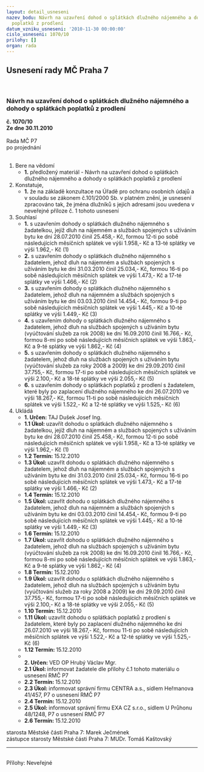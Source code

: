 ```yaml
---
layout: detail_usneseni
nazev_bodu: Návrh na uzavření dohod o splátkách dlužného nájemného a dohody o splátkách
  poplatků z prodlení
datum_vzniku_usneseni: '2010-11-30 00:00:00'
cislo_usneseni: 1070/10
prilohy: []
organ: rada
---
```

<div id="ucUsn_pList" class="usn">
	<span><h2>Usnesení rady MČ Praha 7 </h2>
<br></span><div class="standBody">
<span><h3>Návrh na uzavření dohod o splátkách dlužného nájemného a dohody o splátkách poplatků z prodlení</h3></span><div class="center">
		<strong>č. 1070/10</strong><br>
	</div>
<div class="center">
		<strong>Ze dne 30.11.2010</strong><br><br>
	</div>Rada MČ P7<br> po projednání<br><br><ol>
<li>Bere na vědomí<ul><li>
<strong>1.</strong> předložený materiál - Návrh na uzavření dohod o splátkách dlužného nájemného a dohody o splátkách poplatků z prodlení</li></ul>
</li>
<li>Konstatuje,<ul><li>
<strong>1.</strong> že na základě konzultace na Úřadě pro ochranu osobních údajů a v souladu se zákonem č.101/2000 Sb. v platném znění, je usnesení zpracováno tak, že jména dlužníků s jejich adresami jsou uvedena v neveřejné příloze č. 1 tohoto usnesení </li></ul>
</li>
<li>Souhlasí<ul>
<li>
<strong>1.</strong> s uzavřením dohody o splátkách dlužného nájemného s žadatelkou, jejíž dluh na nájemném a službách spojených s užíváním bytu ke dni 28.07.2010 činil 25.458,- Kč, formou  12-ti  po sobě následujících měsíčních splátek ve výši 1.958,- Kč a 13-té splátky ve výši 1.962,- Kč (1)  </li>
<li>
<strong>2.</strong> s uzavřením dohody o splátkách dlužného nájemného s žadatelem, jehož dluh na nájemném a službách spojených s užíváním bytu ke dni 31.03.2010 činil 25.034,- Kč, formou  16-ti  po sobě následujících měsíčních splátek ve výši 1.473,- Kč a 17-té splátky ve výši 1.466,- Kč (2)  </li>
<li>
<strong>3.</strong> s uzavřením dohody o splátkách dlužného nájemného s žadatelem, jehož dluh na nájemném a službách spojených s užíváním bytu ke dni 03.03.2010 činil 14.454,- Kč, formou  9-ti  po sobě následujících  měsíčních splátek ve výši 1.445,- Kč a 10-té splátky ve výši 1.449,- Kč (3)  </li>
<li>
<strong>4.</strong> s uzavřením dohody o splátkách dlužného nájemného s žadatelem, jehož dluh na službách spojených s užíváním bytu (vyúčtování služeb za rok 2008)  ke dni 16.09.2010  činil  16.766,- Kč, formou 8-mi po sobě následujících měsíčních splátek ve výši  1.863,- Kč a  9-té splátky ve výši  1.862,- Kč (4) </li>
<li>
<strong>5.</strong> s uzavřením dohody o splátkách dlužného nájemného s žadatelem, jehož dluh na službách spojených s užíváním bytu (vyúčtování služeb za roky 2008 a 2009)  ke dni 29.09.2010  činil  37.755,- Kč, formou 17-ti po sobě následujících měsíčních splátek ve výši 2.100,- Kč a  18-té splátky ve výši  2.055,- Kč (5) </li>
<li>
<strong>6.</strong> s uzavřením dohody o splátkách poplatků z prodlení s žadatelem, které byly po zaplacení dlužného nájemného  ke dni 26.07.2010  ve výši 18.267,- Kč, formou  11-ti  po sobě následujících měsíčních splátek ve výši 1.522,- Kč a  12-té splátky ve výši 1.525,- Kč (6)  </li>
</ul>
</li>
<li>Ukládá<ul>
<li>
<strong>1. Určen: </strong>TAJ Dušek Josef Ing.</li>
<li>
<strong>1.1 Úkol: </strong>uzavřít dohodu o splátkách dlužného nájemného s žadatelkou, jejíž dluh na nájemném a službách spojených s užíváním bytu ke dni 28.07.2010 činil 25.458,- Kč, formou  12-ti  po sobě následujících měsíčních splátek ve výši 1.958,- Kč a 13-té splátky ve výši 1.962,- Kč (1)   </li>
<li>
<strong>1.2 Termín: </strong>15.12.2010</li>
<li>
<strong>1.3 Úkol: </strong>uzavřít dohodu o splátkách dlužného nájemného s žadatelem, jehož dluh na nájemném a službách spojených s užíváním bytu ke dni 31.03.2010 činil 25.034,- Kč, formou  16-ti  po sobě následujících měsíčních splátek ve výši 1.473,- Kč a 17-té splátky ve výši 1.466,- Kč (2)   </li>
<li>
<strong>1.4 Termín: </strong>15.12.2010</li>
<li>
<strong>1.5 Úkol: </strong>uzavřít dohodu o splátkách dlužného nájemného s žadatelem, jehož dluh na nájemném a službách spojených s užíváním bytu ke dni 03.03.2010 činil 14.454,- Kč, formou  9-ti  po sobě následujících  měsíčních splátek ve výši 1.445,- Kč a 10-té splátky ve výši 1.449,- Kč (3)   </li>
<li>
<strong>1.6 Termín: </strong>15.12.2010</li>
<li>
<strong>1.7 Úkol: </strong>uzavřít dohodu o splátkách dlužného nájemného s žadatelem, jehož dluh na službách spojených s užíváním bytu (vyúčtování služeb za rok 2008)  ke dni 16.09.2010  činil  16.766,- Kč, formou 8-mi po sobě následujících měsíčních splátek ve výši  1.863,- Kč a  9-té splátky ve výši  1.862,- Kč (4) </li>
<li>
<strong>1.8 Termín: </strong>15.12.2010</li>
<li>
<strong>1.9 Úkol: </strong>uzavřít dohodu o splátkách dlužného nájemného s žadatelem, jehož dluh na službách spojených s užíváním bytu (vyúčtování služeb za roky 2008 a 2009)  ke dni 29.09.2010  činil  37.755,- Kč, formou 17-ti po sobě následujících měsíčních splátek ve výši 2.100,- Kč a  18-té splátky ve výši  2.055,- Kč (5) </li>
<li>
<strong>1.10 Termín: </strong>15.12.2010</li>
<li>
<strong>1.11 Úkol: </strong>uzavřít dohodu o splátkách poplatků z prodlení s žadatelem, které byly po zaplacení dlužného nájemného  ke dni 26.07.2010  ve výši 18.267,- Kč, formou  11-ti  po sobě následujících měsíčních splátek ve výši 1.522,- Kč a  12-té splátky ve výši 1.525,- Kč (6) </li>
<li>
<strong>1.12 Termín: </strong>15.12.2010</li>
<li>
<strong><br>2. Určen: </strong>VED OP Hrubý Václav Mgr.</li>
<li>
<strong>2.1 Úkol: </strong>informovat žadatele dle přílohy č.1 tohoto materiálu o usnesení RMČ P7</li>
<li>
<strong>2.2 Termín: </strong>15.12.2010</li>
<li>
<strong>2.3 Úkol: </strong>informovat správní firmu CENTRA a.s., sídlem Heřmanova 41/457, P7 o usnesení RMČ P7</li>
<li>
<strong>2.4 Termín: </strong>15.12.2010</li>
<li>
<strong>2.5 Úkol: </strong>informovat správní firmu EXA CZ s.r.o., sídlem U Průhonu 48/1248, P7 o usnesení RMČ P7</li>
<li>
<strong>2.6 Termín: </strong>15.12.2010</li>
</ul>
</li>
</ol>starosta Městské části Praha 7: Marek Ječmének<br>zástupce starosty Městské části Praha 7: MUDr. Tomáš Kaštovský <hr>
<br>Přílohy: Neveřejné</div>
</div>